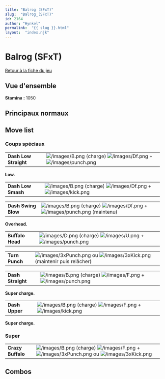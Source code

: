 ```yaml
---
title: "Balrog (SFxT)"
slug:  "Balrog_(SFxT)"
id: 2164
author: "Hynkel"
permalink:  "{{ slug }}.html"
layout:  "index.njk"
---
```


# Balrog (SFxT)

[Retour à la fiche du jeu](Street_Fighter_x_Tekken "wikilink")

## Vue d'ensemble

**Stamina :** 1050

## Principaux normaux

## Move list

### Coups spéciaux

|                       |                                                                                                                               |
|-----------------------|-------------------------------------------------------------------------------------------------------------------------------|
| **Dash Low Straight** | ![](/images/B.png "/images/B.png") (charge) ![](/images/Df.png "/images/Df.png") + ![](/images/punch.png "/images/punch.png") |

**Low.**

|                    |                                                                                                                             |
|--------------------|-----------------------------------------------------------------------------------------------------------------------------|
| **Dash Low Smash** | ![](/images/B.png "/images/B.png") (charge) ![](/images/Df.png "/images/Df.png") + ![](/images/kick.png "/images/kick.png") |

|                     |                                                                                                                                          |
|---------------------|------------------------------------------------------------------------------------------------------------------------------------------|
| **Dash Swing Blow** | ![](/images/B.png "/images/B.png") (charge) ![](/images/Df.png "/images/Df.png") + ![](/images/punch.png "/images/punch.png") (maintenu) |

**Overhead.**

|                  |                                                                                                                             |
|------------------|-----------------------------------------------------------------------------------------------------------------------------|
| **Buffalo Head** | ![](/images/D.png "/images/D.png") (charge) ![](/images/U.png "/images/U.png") + ![](/images/punch.png "/images/punch.png") |

|                |                                                                                                                          |
|----------------|--------------------------------------------------------------------------------------------------------------------------|
| **Turn Punch** | ![](/images/3xPunch.png "/images/3xPunch.png") ou ![](/images/3xKick.png "/images/3xKick.png") (maintenir puis relâcher) |

|                   |                                                                                                                             |
|-------------------|-----------------------------------------------------------------------------------------------------------------------------|
| **Dash Straight** | ![](/images/B.png "/images/B.png") (charge) ![](/images/F.png "/images/F.png") + ![](/images/punch.png "/images/punch.png") |

**Super charge.**

|                |                                                                                                                           |
|----------------|---------------------------------------------------------------------------------------------------------------------------|
| **Dash Upper** | ![](/images/B.png "/images/B.png") (charge) ![](/images/F.png "/images/F.png") + ![](/images/kick.png "/images/kick.png") |

**Super charge.**

### Super

|                   |                                                                                                                                                                                 |
|-------------------|---------------------------------------------------------------------------------------------------------------------------------------------------------------------------------|
| **Crazy Buffalo** | ![](/images/B.png "/images/B.png") (charge) ![](/images/F.png "/images/F.png") + ![](/images/3xPunch.png "/images/3xPunch.png") ou ![](/images/3xKick.png "/images/3xKick.png") |

## Combos

